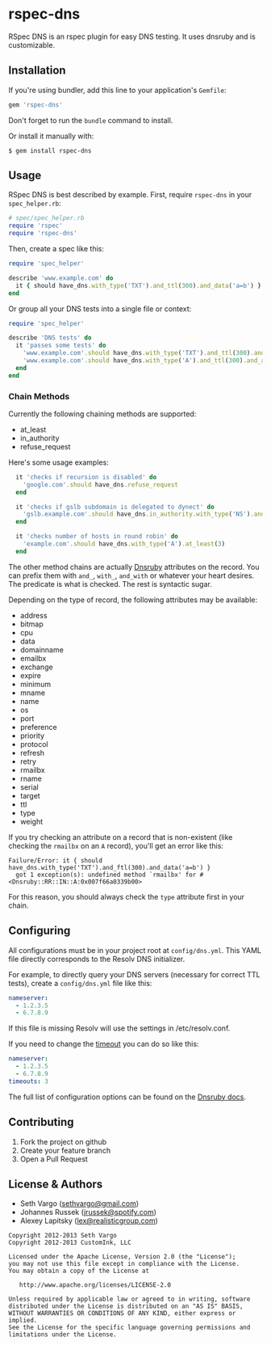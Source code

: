 rspec-dns
=========
RSpec DNS is an rspec plugin for easy DNS testing. It uses dnsruby and is customizable.

Installation
------------
If you're using bundler, add this line to your application's `Gemfile`:

```ruby
gem 'rspec-dns'
```

Don't forget to run the `bundle` command to install.

Or install it manually with:

    $ gem install rspec-dns

Usage
-----
RSpec DNS is best described by example. First, require `rspec-dns` in your `spec_helper.rb`:

```ruby
# spec/spec_helper.rb
require 'rspec'
require 'rspec-dns'
```

Then, create a spec like this:

```ruby
require 'spec_helper'

describe 'www.example.com' do
  it { should have_dns.with_type('TXT').and_ttl(300).and_data('a=b') }
end
```

Or group all your DNS tests into a single file or context:

```ruby
require 'spec_helper'

describe 'DNS tests' do
  it 'passes some tests' do
    'www.example.com'.should have_dns.with_type('TXT').and_ttl(300).and_data('a=b')
    'www.example.com'.should have_dns.with_type('A').and_ttl(300).and_address('1.2.3.4')
  end
end
```

### Chain Methods

Currently the following chaining methods are supported:

- at\_least
- in\_authority
- refuse\_request

Here's some usage examples:

```ruby
  it 'checks if recursion is disabled' do
    'google.com'.should have_dns.refuse_request
  end

  it 'checks if gslb subdomain is delegated to dynect' do
    'gslb.example.com'.should have_dns.in_authority.with_type('NS').and_name(/dynect/).at_least(3)
  end

  it 'checks number of hosts in round robin' do
    'example.com'.should have_dns.with_type('A').at_least(3)
  end
```

The other method chains are actually [Dnsruby](http://dnsruby.rubyforge.org/classes/Dnsruby/RR.html) attributes on the record. You can prefix them with `and_`, `with_`, `and_with` or whatever your heart desires. The predicate is what is checked. The rest is syntactic sugar.

Depending on the type of record, the following attributes may be available:

- address
- bitmap
- cpu
- data
- domainname
- emailbx
- exchange
- expire
- minimum
- mname
- name
- os
- port
- preference
- priority
- protocol
- refresh
- retry
- rmailbx
- rname
- serial
- target
- ttl
- type
- weight

If you try checking an attribute on a record that is non-existent (like checking the `rmailbx` on an `A` record), you'll get an error like this:

```text
Failure/Error: it { should have_dns.with_type('TXT').and_ftl(300).and_data('a=b') }
  got 1 exception(s): undefined method `rmailbx' for #<Dnsruby::RR::IN::A:0x007f66a0339b00>
```

For this reason, you should always check the `type` attribute first in your chain.

Configuring
-----------
All configurations must be in your project root at `config/dns.yml`. This YAML file directly corresponds to the Resolv DNS initializer.

For example, to directly query your DNS servers (necessary for correct TTL tests), create a `config/dns.yml` file like this:

```yaml
nameserver:
  - 1.2.3.5
  - 6.7.8.9
```

If this file is missing Resolv will use the settings in /etc/resolv.conf.

If you need to change the [timeout](http://dnsruby.rubyforge.org/classes/Dnsruby/Resolver.html) you can do so like this:

```yaml
nameserver:
  - 1.2.3.5
  - 6.7.8.9
timeouts: 3
```

The full list of configuration options can be found on the [Dnsruby docs](http://dnsruby.rubyforge.org/classes/Dnsruby/Config.html).

Contributing
------------
1. Fork the project on github
2. Create your feature branch
3. Open a Pull Request

License & Authors
-----------------
- Seth Vargo (sethvargo@gmail.com)
- Johannes Russek (jrussek@spotify.com)
- Alexey Lapitsky (lex@realisticgroup.com)

```text
Copyright 2012-2013 Seth Vargo
Copyright 2012-2013 CustomInk, LLC

Licensed under the Apache License, Version 2.0 (the "License");
you may not use this file except in compliance with the License.
You may obtain a copy of the License at

   http://www.apache.org/licenses/LICENSE-2.0

Unless required by applicable law or agreed to in writing, software
distributed under the License is distributed on an "AS IS" BASIS,
WITHOUT WARRANTIES OR CONDITIONS OF ANY KIND, either express or implied.
See the License for the specific language governing permissions and
limitations under the License.
```
